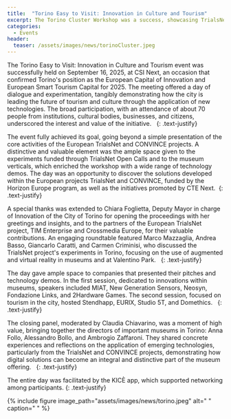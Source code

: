 ```yaml
---
title:  "Torino Easy to Visit: Innovation in Culture and Tourism"
excerpt: The Torino Cluster Workshop was a success, showcasing TrialsNet's innovation in the European Capital of Innovation, in the CSI Next facilities.
categories: 
  - Events
header:
  teaser: /assets/images/news/torinoCluster.jpeg
---
```

The Torino Easy to Visit: Innovation in Culture and Tourism event was successfully held on September 16, 2025, at CSI Next, an occasion that confirmed Torino's position as the European Capital of Innovation and European Smart Tourism Capital for 2025. The meeting offered a day of dialogue and experimentation, tangibly demonstrating how the city is leading the future of tourism and culture through the application of new technologies. The broad participation, with an attendance of about 70 people from institutions, cultural bodies, businesses, and citizens, underscored the interest and value of the initiative.  
{: .text-justify}

The event fully achieved its goal, going beyond a simple presentation of the core activities of the European TrialsNet and CONVINCE projects. A distinctive and valuable element was the ample space given to the experiments funded through TrialsNet Open Calls and to the museum verticals, which enriched the workshop with a wide range of technology demos. The day was an opportunity to discover the solutions developed within the European projects TrialsNet and CONVINCE, funded by the Horizon Europe program, as well as the initiatives promoted by CTE Next. 
{: .text-justify}

A special thanks was extended to Chiara Foglietta, Deputy Mayor in charge of Innovation of the City of Torino for opening the proceedings with her greetings and insights, and to the partners of the European TrialsNet project, TIM Enterprise and Crossmedia Europe, for their valuable contributions. An engaging roundtable featured Marco Mazzaglia, Andrea Basso, Giancarlo Caratti, and Carmen Criminisi, who discussed the TrialsNet project's experiments in Torino, focusing on the use of augmented and virtual reality in museums and at Valentino Park.  
{: .text-justify}

The day gave ample space to companies that presented their pitches and technology demos. In the first session, dedicated to innovations within museums, speakers included MIAT, New Generation Sensors, Neosyn, Fondazione Links, and 2Hardware Games. The second session, focused on tourism in the city, hosted Stendhapp, EURIX, Studio 5T, and Domethics.  
{: .text-justify}

The closing panel, moderated by Claudia Chiavarino, was a moment of high value, bringing together the directors of important museums in Torino: Anna Follo, Alessandro Bollo, and Ambrogio Zaffaroni. They shared concrete experiences and reflections on the application of emerging technologies, particularly from the TrialsNet and CONVINCE projects, demonstrating how digital solutions can become an integral and distinctive part of the museum offering.  
{: .text-justify}

The entire day was facilitated by the KICÈ app, which supported networking among participants.
{: .text-justify}

{% include figure image_path="assets/images/news/torino.jpeg" alt=" " caption=" " %}


